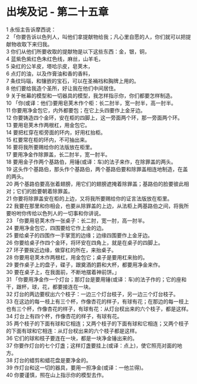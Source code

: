 # 出埃及记 - 第二十五章
  
 1 永恒主告诉摩西说：  
 2 「你要告诉以色列人，叫他们拿提献物给我；凡心里自愿的人，你们就可以把提献物收取下来归我。  
 3 你们从他们所要收取的提献物是以下这些东西：金，银，铜，  
 4 蓝紫色紫红色朱红色线，麻丝，山羊毛，  
 5 染红的公羊皮，塔哈示皮，皂荚木，  
 6 点灯的油，以及作膏油和香的香料，  
 7 条纹玛瑙，和镶嵌的宝石，可以在圣裲裆和胸牌上用的。  
 8 他们要给我造个圣所，好让我在他们中间居住。  
 9 关于帐幕的模型和一切器具的模型，我怎样指示你，你们都要怎样制造。  
 10 「你(或译：他们)要用皂荚木作个柜：长二肘半，宽一肘半，高一肘半。  
 11 你要用净金包它，内外都要包；在它上头四要作上金牙边。  
 12 你要铸造四个金环，安在柜的四脚上，这一旁面两个环，那一旁面两个环。  
 13 要用皂荚木作两根杠，用金包它。  
 14 要把杠穿在柜旁面的环内，好用杠抬柜。  
 15 杠要常在柜的环内，不可抽出来。  
 16 要将我所要赐给你的法版放在柜里。  
 17 要用净金作除罪盖，长二肘半，宽一肘半。  
 18 要用金子作两个基路伯，用锤(或译：车)的法子来作，在除罪盖的两头。  
 19 这头作个基路伯，那头作个基路伯，两个基路伯要和除罪盖相连地制造，在盖的两头。  
 20 两个基路伯要高张着翅膀，用它们的翅膀遮掩着除罪盖；基路伯的脸要彼此相对；它们的脸要朝着除罪盖。  
 21 你要将除罪盖安在柜的上边，又将我所要赐给你的证言法版放在柜里。  
 22 我要在那里和你相会，也要从除罪盖的上边，从法柜上两基路伯之间，将我所要吩咐你传给以色列人的一切事和你讲说。  
 23 「你要用皂荚木作一张桌子：长二肘，宽一肘，高一肘半。  
 24 要用净金包它，四围要给它作上金的边。  
 25 要给桌子的四围作一手掌宽的边缘；边缘四围要作上金牙边。  
 26 你要给桌子作四个金环，将环安在四角上，就是在桌子的四脚上。  
 27 环子要挨近边缘，做穿杠的所在，来抬桌子。  
 28 你要用皂荚木作两根杠，用金包它；桌子是要用杠来抬的。  
 29 要作桌子上的盘子，碟子，跟奠酒的爵和大杯，都要用净金来作。  
 30 要在桌子上，在我面前，不断地摆着神前饼。」  
 31 「你要用净金作一个灯台；那灯台是要用锤(或译：车)的法子作的；它的座和干，跟杯，球，花，都要接连在一块。  
 32 灯台的两边要杈出六个枝子：一边三个灯台枝子，另一边三个灯台枝子。  
 33 在这边的每一枝上有三个杯，作像杏花的样子，有球有花；在那边的每一枝上也有三个杯，作像杏花的样子，有球有花：从灯台杈出来的六个枝子，都是这样。  
 34 灯台上有四个杯，作像杏花的样子，有球有花。  
 35 两个枝子的下面有球和它相连；又两个枝子的下面有球和它相连；又两个枝子的下面有球和它相连：从灯台杈出来的六个枝子都是这样。  
 36 它们的球和枝子要连在一块，都是一块净金锤出来的。  
 37 你要作灯台的七个灯盏；这样灯盏要挂上(或译：点上)，使它照亮对面的地方。  
 38 灯台的蜡剪和蜡花盘是要净金的。  
 39 作灯台和这一切的器具，要用一担净金(或译：一他兰得)。  
 40 你要谨慎，照在山上指示你的模型去作。